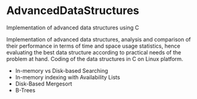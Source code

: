 # AdvancedDataStructures
Implementation of advanced data structures using C

Implementation of advanced data structures, analysis and comparison of their performance in terms of time and space usage statistics, hence evaluating the best data structure according to practical needs of the problem at hand. Coding of the data structures in C on Linux platform.
- In-memory vs Disk-based Searching
- In-memory indexing with Availability Lists
- Disk-Based Mergesort
- B-Trees
